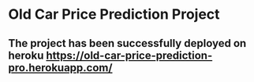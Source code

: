 # Old Car Price Prediction Project
## The project has been successfully deployed on heroku https://old-car-price-prediction-pro.herokuapp.com/
